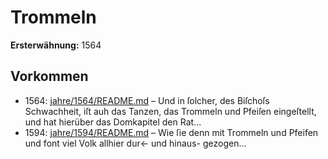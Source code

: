 # Trommeln

**Ersterwähnung:** 1564

## Vorkommen
- 1564: [jahre/1564/README.md](../jahre/1564/README.md) – Und in ſolcher, des Biſchoſs Schwachheit, iſt auh das
Tanzen, das Trommeln und Pfeiſen eingeſtellt, und hat
hierüber das Domkapitel den Rat...
- 1594: [jahre/1594/README.md](../jahre/1594/README.md) – Wie ſie denn mit Trommeln und
Pfeifen und font viel Volk allhier dur<- und hinaus-
gezogen...
